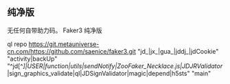 ##  纯净版
无任何自带助力码。
Faker3 纯净版

ql repo https://git.metauniverse-cn.com/https://github.com/saenice/faker3.git "jd_|jx_|gua_|jddj_|jdCookie" "activity|backUp" "^jd[^_]|USER|function|utils|sendNotify|ZooFaker_Necklace.js|JDJRValidator_|sign_graphics_validate|ql|JDSignValidator|magic|depend|h5sts" "main"

